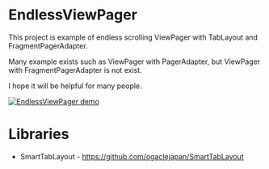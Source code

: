 # EndlessViewPager

This project is example of endless scrolling ViewPager with TabLayout and FragmentPagerAdapter.

Many example exists such as ViewPager with PagerAdapter, but ViewPager with FragmentPagerAdapter is not exist.

I hope it will be helpful for many people.

<a href="https://github.com/bowyer-app/EndlessViewPager/blob/master/demo/demo.gif" target="_blank"><img src="https://github.com/bowyer-app/EndlessViewPager/blob/master/demo/demo.gif" alt="EndlessViewPager demo"></a>

# Libraries
- SmartTabLayout - https://github.com/ogaclejapan/SmartTabLayout
